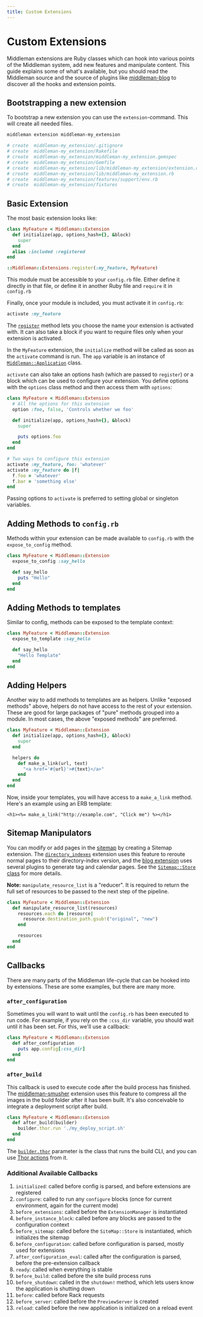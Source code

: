 ```yaml
---
title: Custom Extensions
---
```


# Custom Extensions

Middleman extensions are Ruby classes which can hook into various points of the
Middleman system, add new features and manipulate content. This guide explains
some of what's available, but you should read the Middleman source and the
source of plugins like [middleman-blog] to discover all the hooks and extension
points.

## Bootstrapping a new extension

To bootstrap a new extension you can use the `extension`-command. This will
create all needed files.

```bash
middleman extension middleman-my_extension

# create  middleman-my_extension/.gitignore
# create  middleman-my_extension/Rakefile
# create  middleman-my_extension/middleman-my_extension.gemspec
# create  middleman-my_extension/Gemfile
# create  middleman-my_extension/lib/middleman-my_extension/extension.rb
# create  middleman-my_extension/lib/middleman-my_extension.rb
# create  middleman-my_extension/features/support/env.rb
# create  middleman-my_extension/fixtures
```

## Basic Extension

The most basic extension looks like:

```ruby
class MyFeature < Middleman::Extension
  def initialize(app, options_hash={}, &block)
    super
  end
  alias :included :registered
end

::Middleman::Extensions.register(:my_feature, MyFeature)
```

This module must be accessible to your `config.rb` file. Either define it
directly in that file, or define it in another Ruby file and `require` it in
`config.rb`

Finally, once your module is included, you must activate it in `config.rb`:

```ruby
activate :my_feature
```

The [`register`][register_class_method] method lets you choose the name your
extension is activated with. It can also take a block if you want to require
files only when your extension is activated.

In the `MyFeature` extension, the `initialize` method will be called as soon as
the `activate` command is run. The `app` variable is an instance of
[`Middleman::Application`][application_class] class.

`activate` can also take an options hash (which are passed to `register`) or a
block which can be used to configure your extension. You define options with the
`options` class method and then access them with `options`:

```ruby
class MyFeature < Middleman::Extension
  # All the options for this extension
  option :foo, false, 'Controls whether we foo'

  def initialize(app, options_hash={}, &block)
    super

    puts options.foo
  end
end

# Two ways to configure this extension
activate :my_feature, foo: 'whatever'
activate :my_feature do |f|
  f.foo = 'whatever'
  f.bar = 'something else'
end
```

Passing options to `activate` is preferred to setting global or singleton
variables.

## Adding Methods to `config.rb`

Methods within your extension can be made available to `config.rb` with the
`expose_to_config` method.

```ruby
class MyFeature < Middleman::Extension
  expose_to_config :say_hello

  def say_hello
    puts "Hello"
  end
end
```

## Adding Methods to templates

Similar to config, methods can be exposed to the template context:

```ruby
class MyFeature < Middleman::Extension
  expose_to_template :say_hello

  def say_hello
    "Hello Template"
  end
end
```

## Adding Helpers

Another way to add methods to templates are as helpers. Unlike "exposed methods"
above, helpers do not have access to the rest of your extension. These are good
for large packages of "pure" methods grouped into a module. In most cases, the
above "exposed methods" are preferred.

```ruby
class MyFeature < Middleman::Extension
  def initialize(app, options_hash={}, &block)
    super
  end

  helpers do
    def make_a_link(url, text)
      "<a href='#{url}'>#{text}</a>"
    end
  end
end
```

Now, inside your templates, you will have access to a `make_a_link` method.
Here's an example using an ERB template:

```erb
<h1><%= make_a_link("http://example.com", "Click me") %></h1>
```

## Sitemap Manipulators

You can modify or add pages in the [sitemap] by creating a Sitemap extension.
The [`directory_indexes`][directory_indexes] extension uses this feature to
reroute normal pages to their directory-index version, and the [blog extension]
uses several plugins to generate tag and calendar pages. See the
[`Sitemap::Store` class][sitemap_store_class] for more details.

**Note:** `manipulate_resource_list` is a "reducer". It is required to return
the full set of resources to be passed to the next step of the pipeline.

```ruby
class MyFeature < Middleman::Extension
  def manipulate_resource_list(resources)
    resources.each do |resource|
      resource.destination_path.gsub!("original", "new")
    end

    resources
  end
end
```

## Callbacks

There are many parts of the Middleman life-cycle that can be hooked into by
extensions. These are some examples, but there are many more.

### `after_configuration`

Sometimes you will want to wait until the `config.rb` has been executed to run
code. For example, if you rely on the `:css_dir` variable, you should wait until
it has been set. For this, we'll use a callback:

```ruby
class MyFeature < Middleman::Extension
  def after_configuration
    puts app.config[:css_dir]
  end
end
```

### `after_build`

This callback is used to execute code after the build process has finished. The
[middleman-smusher] extension uses this feature to compress all the images in
the build folder after it has been built. It's also conceivable to integrate a
deployment script after build.

```ruby
class MyFeature < Middleman::Extension
  def after_build(builder)
    builder.thor.run './my_deploy_script.sh'
  end
end
```

The [`builder.thor`][build] parameter is the class that runs the build CLI, and
you can use [Thor actions] from it.

  [middleman-blog]: https://github.com/middleman/middleman-blog
  [register_class_method]: http://rubydoc.info/gems/middleman-core/Middleman/Extensions#register-class_method
  [application_class]: http://rubydoc.info/gems/middleman-core/Middleman/Application
  [sitemap]: /advanced/sitemap/
  [directory_indexes]: /advanced/pretty-urls/
  [blog extension]: /basics/blogging/
  [sitemap_store_class]: http://rubydoc.info/gems/middleman-core/Middleman/Sitemap/Store#register_resource_list_manipulator-instance_method
  [middleman-smusher]: https://github.com/middleman/middleman-smusher
  [build]: http://rubydoc.info/gems/middleman-core/Middleman/Cli/Build
  [Thor actions]: http://rubydoc.info/github/wycats/thor/master/Thor/Actions

### Additional Available Callbacks 

1. `initialized`: called before config is parsed, and before extensions are registered
1. `configure`: called to run any `configure` blocks (once for current environment, again for the current mode)
1. `before_extensions`: called before the `ExtensionManager` is instantiated
1. `before_instance_block`: called before any blocks are passed to the configuration context
1. `before_sitemap`: called before the `SiteMap::Store` is instantiated, which initializes the sitemap
1. `before_configuration`: called before configuration is parsed, mostly used for extensions
1. `after_configuration_eval`: called after the configuration is parsed, before the pre-extension callback
1. `ready`: called when everything is stable
1. `before_build`: called before the site build process runs
1. `before_shutdown`: called in the `shutdown!` method, which lets users know the application is shutting down
1. `before`: called before Rack requests
1. `before_server`: called before the `PreviewServer` is created
1. `reload`: called before the new application is initialized on a reload event